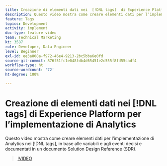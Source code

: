 ```yaml
---
title: Creazione di elementi dati nei  [!DNL tags]  di Experience Platform per l’implementazione di Analytics
description: Questo video mostra come creare elementi dati per l’implementazione di Analytics nei  [!DNL tags] , in base alle variabili e agli eventi decisi e documentati in un documento Solution Design Reference (SDR).
feature: Tags
topics: Development
activity: implement
doc-type: feature video
team: Technical Marketing
kt: 3587
role: Developer, Data Engineer
level: Beginner
exl-id: ee3a808a-f972-46e4-9213-2bc5bba6e0fd
source-git-commit: 876f51fc1e048fdb4d65451e2c555f8fd55cadf4
workflow-type: ht
source-wordcount: '72'
ht-degree: 100%

---
```


# Creazione di elementi dati nei [!DNL tags] di Experience Platform per l’implementazione di Analytics

Questo video mostra come creare elementi dati per l’implementazione di Analytics nei [!DNL tags], in base alle variabili e agli eventi decisi e documentati in un documento Solution Design Reference (SDR).

>[!VIDEO](https://video.tv.adobe.com/v/28760/?quality=12&learn=on)
